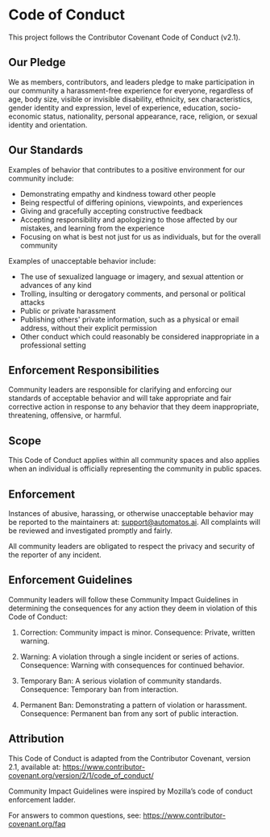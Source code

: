 # Code of Conduct

This project follows the Contributor Covenant Code of Conduct (v2.1).

## Our Pledge
We as members, contributors, and leaders pledge to make participation in our
community a harassment-free experience for everyone, regardless of age, body
size, visible or invisible disability, ethnicity, sex characteristics, gender
identity and expression, level of experience, education, socio-economic status,
nationality, personal appearance, race, religion, or sexual identity
and orientation.

## Our Standards
Examples of behavior that contributes to a positive environment for our
community include:

- Demonstrating empathy and kindness toward other people
- Being respectful of differing opinions, viewpoints, and experiences
- Giving and gracefully accepting constructive feedback
- Accepting responsibility and apologizing to those affected by our mistakes,
  and learning from the experience
- Focusing on what is best not just for us as individuals, but for the
  overall community

Examples of unacceptable behavior include:

- The use of sexualized language or imagery, and sexual attention or advances of any kind
- Trolling, insulting or derogatory comments, and personal or political attacks
- Public or private harassment
- Publishing others' private information, such as a physical or email address, without their explicit permission
- Other conduct which could reasonably be considered inappropriate in a professional setting

## Enforcement Responsibilities
Community leaders are responsible for clarifying and enforcing our standards of
acceptable behavior and will take appropriate and fair corrective action in
response to any behavior that they deem inappropriate, threatening, offensive,
or harmful.

## Scope
This Code of Conduct applies within all community spaces and also applies when
an individual is officially representing the community in public spaces.

## Enforcement
Instances of abusive, harassing, or otherwise unacceptable behavior may be
reported to the maintainers at: support@automatos.ai. All complaints will be
reviewed and investigated promptly and fairly.

All community leaders are obligated to respect the privacy and security of the
reporter of any incident.

## Enforcement Guidelines
Community leaders will follow these Community Impact Guidelines in determining
the consequences for any action they deem in violation of this Code of Conduct:

1) Correction: Community impact is minor. Consequence: Private, written warning.

2) Warning: A violation through a single incident or series of actions. Consequence: Warning with consequences for continued behavior.

3) Temporary Ban: A serious violation of community standards. Consequence: Temporary ban from interaction.

4) Permanent Ban: Demonstrating a pattern of violation or harassment. Consequence: Permanent ban from any sort of public interaction.

## Attribution
This Code of Conduct is adapted from the Contributor Covenant, version 2.1,
available at: https://www.contributor-covenant.org/version/2/1/code_of_conduct/

Community Impact Guidelines were inspired by Mozilla’s code of conduct enforcement ladder.

For answers to common questions, see: https://www.contributor-covenant.org/faq


